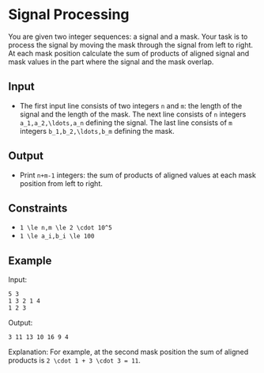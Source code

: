 # Signal Processing 

You are given two integer sequences: a signal and a mask. Your task is to process the signal by moving the mask through the signal from left to right. At each mask position calculate the sum of products of aligned signal and mask values in the part where the signal and the mask overlap.
## Input
- The first input line consists of two integers ```n``` and ```m```: the length of the signal and the length of the mask.
The next line consists of ```n``` integers ```a_1,a_2,\ldots,a_n``` defining the signal.
The last line consists of ```m``` integers ```b_1,b_2,\ldots,b_m``` defining the mask.
## Output
- Print ```n+m-1``` integers: the sum of products of aligned values at each mask position from left to right.
## Constraints

- ```1 \le n,m \le 2 \cdot 10^5```
- ```1 \le a_i,b_i \le 100```

## Example
Input:
```
5 3
1 3 2 1 4
1 2 3
```

Output:
```
3 11 13 10 16 9 4
```

Explanation: For example, at the second mask position the sum of aligned products is ```2 \cdot 1 + 3 \cdot 3 = 11```.
